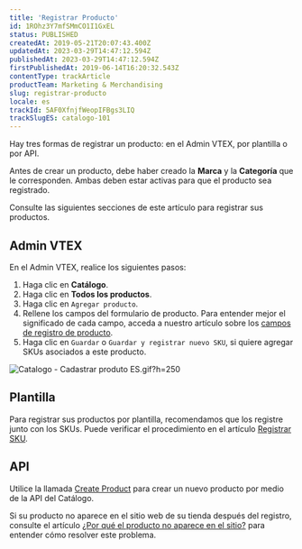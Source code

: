 ```yaml
---
title: 'Registrar Producto'
id: 1ROhz3Y7mfSMmCO1I1GxEL
status: PUBLISHED
createdAt: 2019-05-21T20:07:43.400Z
updatedAt: 2023-03-29T14:47:12.594Z
publishedAt: 2023-03-29T14:47:12.594Z
firstPublishedAt: 2019-06-14T16:20:32.543Z
contentType: trackArticle
productTeam: Marketing & Merchandising
slug: registrar-producto
locale: es
trackId: 5AF0XfnjfWeopIFBgs3LIQ
trackSlugES: catalogo-101
---
```


Hay tres formas de registrar un producto: en el Admin VTEX, por plantilla o por API.

Antes de crear un producto, debe haber creado la __Marca__ y la __Categoría__ que le corresponden. Ambas deben estar activas para que el producto sea registrado.

Consulte las siguientes secciones de este artículo para registrar sus productos.

## Admin VTEX

En el Admin VTEX, realice los siguientes pasos:

1. Haga clic en __Catálogo__.
2. Haga clic en __Todos los productos__.
3. Haga clic en `Agregar producto`.
4. Rellene los campos del formulario de producto. Para entender mejor el significado de cada campo, acceda a nuestro artículo sobre los [campos de registro de producto](https://help.vtex.com/es/tutorial/campos-de-registro-de-producto--4dYXWIK3zyS8IceKkQseke).
5. Haga clic en `Guardar` o `Guardar y registrar nuevo SKU`, si quiere agregar SKUs asociados a este producto.

![Catalogo - Cadastrar produto ES.gif?h=250](https://images.ctfassets.net/alneenqid6w5/IaFCYaexWNcL8nMvkI1Ya/1704449927dee788756723f216072b92/Catalogo_-_Cadastrar_produto_ES.gif_h_250)

## Plantilla

Para registrar sus productos por plantilla, recomendamos que los registre junto con los SKUs. Puede verificar el procedimiento en el artículo [Registrar SKU](https://help.vtex.com/es/tracks/catalogo-101--5AF0XfnjfWeopIFBgs3LIQ/17PxekVPmVYI4c3OCQ0ddJ).    

## API
Utilice la llamada [Create Product](https://developers.vtex.com/vtex-rest-api/reference/post-product) para crear un nuevo producto por medio de la API del Catálogo.

<div class="alert alert-info">
Si su producto no aparece en el sitio web de su tienda después del registro, consulte el artículo <a href="https://help.vtex.com/es/faq/por-que-el-producto-no-aparece-en-el-sitio--frequentlyAskedQuestions_382">¿Por qué el producto no aparece en el sitio?</a> para entender cómo resolver este problema.
</div>

